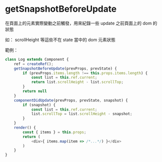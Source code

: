 # getSnapshotBeforeUpdate

在頁面上的元素實際變動之前觸發，用來紀錄一些 update 之前頁面上的 dom 的狀態

如： scrollHeight 等這些不在 state 當中的 dom 元素狀態

範例：

```javascript
class Log extends Component {
    ref = createRef();
    getSnapshotBeforeUpdate(prevProps, prevState) {
        if (prevProps.items.length !== this.props.items.length) {
            const list = this.ref.current;
            return list.scrollHeight - list.scrollTop;
        }
        return null
    }
    componentDidUpdate(prevProps, prevState, snapshot) {
        if (snapshot) {
            const list = this.ref.current;
            list.scrollTop = list.scrollHeight - snapshot;
        }
    }
    render() {
        const { items } = this.props;
        return (
            <div>{ items.map(item => /*...*/) }</div>
        )
    }
}
```